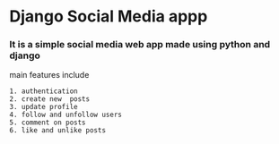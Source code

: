 # Django Social Media appp
###  It is a simple social media web app made using python and django

main features include

    1. authentication
    2. create new  posts
    3. update profile
    4. follow and unfollow users
    5. comment on posts
    6. like and unlike posts